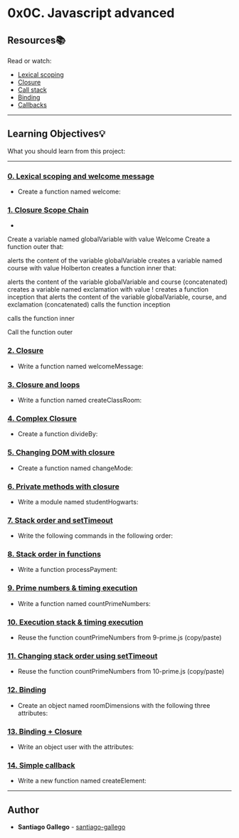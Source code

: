 # 0x0C. Javascript advanced

## Resources:books:
Read or watch:
* [Lexical scoping](https://intranet.hbtn.io/rltoken/g-zr8tvvc7rW022BJACkmQ)
* [Closure](https://intranet.hbtn.io/rltoken/O1oMScZjNIWydX6nnV_k3Q)
* [Call stack](https://intranet.hbtn.io/rltoken/WsNQ1uR0omWQzaIBBbt14Q)
* [Binding](https://intranet.hbtn.io/rltoken/xJPkQ6H1Ph_GFgSeJzFiOg)
* [Callbacks](https://intranet.hbtn.io/rltoken/h1fiqPqwFzQQHNrGR4olxA)

---
## Learning Objectives:bulb:
What you should learn from this project:

---

### [0. Lexical scoping and welcome message](./0-welcome.js)
* Create a function named welcome:


### [1. Closure Scope Chain](./1-nested_functions.js)
* 
Create a variable named globalVariable with value Welcome
Create a function outer that:


alerts the content of the variable globalVariable
creates a variable named course with value Holberton
creates a function inner that:


alerts the content of the variable globalVariable and course (concatenated)
creates a variable named exclamation with value !
creates a function inception that alerts the content of the variable globalVariable, course, and exclamation (concatenated)
calls the function inception

calls the function inner

Call the function outer



### [2. Closure](./2-function_me.js)
* Write a  function named welcomeMessage:


### [3. Closure and loops](./3-classrooms.js)
* Write a function named createClassRoom:


### [4. Complex Closure](./4-math.js)
* Create a function divideBy:


### [5. Changing DOM with closure](./5-mode.js)
* Create a function named changeMode:


### [6. Private methods with closure](./6-hogwarts.js)
* Write a module named studentHogwarts:


### [7. Stack order and setTimeout](./7-timeout.js)
* Write the following commands in the following order:


### [8. Stack order in functions](./8-payments.js)
* Write a function processPayment:


### [9. Prime numbers & timing execution](./9-prime.js)
* Write a function named countPrimeNumbers:


### [10. Execution stack & timing execution](./10-prime.js)
* Reuse the function countPrimeNumbers from 9-prime.js (copy/paste)


### [11. Changing stack order using setTimeout](./11-prime.js)
* Reuse the function countPrimeNumbers from 10-prime.js (copy/paste)


### [12. Binding](./12-room_area.js)
* Create an object named roomDimensions with the following three attributes:


### [13. Binding + Closure](./13-bind_user.js)
* Write an object user with the attributes:


### [14. Simple callback](./14-wikipedia.js)
* Write a new function named createElement:

---

## Author
* **Santiago Gallego** - [santiago-gallego](https://github.com/santiago-gallego)
